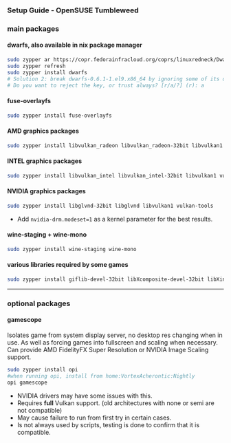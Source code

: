 <h3>Setup Guide - OpenSUSE Tumbleweed</h3>

### main packages

#### dwarfs, also available in nix package manager

```sh
sudo zypper ar https://copr.fedorainfracloud.org/coprs/linuxredneck/DwarFS/repo/epel-9/linuxredneck-DwarFS-epel-9.repo
sudo zypper refresh
sudo zypper install dwarfs
# Solution 2: break dwarfs-0.6.1-1.el9.x86_64 by ignoring some of its dependencies
# Do you want to reject the key, or trust always? [r/a/?] (r): a
```

#### fuse-overlayfs

```sh
sudo zypper install fuse-overlayfs
```

#### AMD graphics packages

```sh
sudo zypper install libvulkan_radeon libvulkan_radeon-32bit libvulkan1 vulkan-tools
```

#### INTEL graphics packages

```sh
sudo zypper install libvulkan_intel libvulkan_intel-32bit libvulkan1 vulkan-tools
```

#### NVIDIA graphics packages

```sh
sudo zypper install libglvnd-32bit libglvnd libvulkan1 vulkan-tools
```

- Add `nvidia-drm.modeset=1` as a kernel parameter for the best results.

#### wine-staging + wine-mono

```sh
sudo zypper install wine-staging wine-mono
```

#### various libraries required by some games

```sh
sudo zypper install giflib-devel-32bit libXcomposite-devel-32bit libXinerama-devel-32bit libxslt-devel-32bit mpg123-devel-32bit mpg123-openal-32bit zlib-devel-32bit libpulse-devel-32bit giflib-devel libgphoto2-6 zlib-devel libva2 gstreamer-plugins-base gstreamer-plugins-good gstreamer-plugins-ugly gstreamer-plugins-bad gstreamer-plugins-vaapi gstreamer-plugins-libav
```

-------------------------------------------------------------------------------------------------------------------

### optional packages

#### gamescope
Isolates game from system display server, no desktop res changing when in use. As well as forcing games into fullscreen and scaling when necessary. Can provide AMD FidelityFX Super Resolution or NVIDIA Image Scaling support.

```sh
sudo zypper install opi
#when running opi, install from home:VortexAcherontic:Nightly
opi gamescope
```

- NVIDIA drivers may have some issues with this.
- Requires **full** Vulkan support. (old architectures with none or semi are not compatible)
- May cause failure to run from first try in certain cases.
- Is not always used by scripts, testing is done to confirm that it is compatible.
